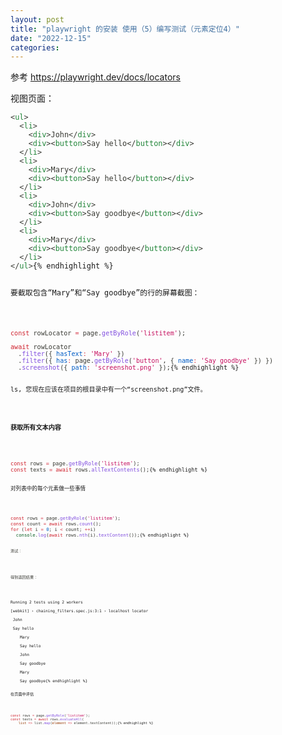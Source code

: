 ```yaml
---
layout: post
title: "playwright 的安装 使用（5）编写测试（元素定位4）"
date: "2022-12-15"
categories: 
---
```

<p>参考 <a href="https://playwright.dev/docs/locators">https://playwright.dev/docs/locators</a></p>

<p>视图页面：</p>

<pre>
<code><span style="color:#393a34"><span style="color:#393a34">&lt;</span><span style="color:#22863a">ul</span><span style="color:#393a34">&gt;</span>
</span><span style="color:#393a34">  <span style="color:#393a34">&lt;</span><span style="color:#22863a">li</span><span style="color:#393a34">&gt;</span>
</span><span style="color:#393a34">    <span style="color:#393a34">&lt;</span><span style="color:#22863a">div</span><span style="color:#393a34">&gt;</span>John<span style="color:#393a34">&lt;/</span><span style="color:#22863a">div</span><span style="color:#393a34">&gt;</span>
</span><span style="color:#393a34">    <span style="color:#393a34">&lt;</span><span style="color:#22863a">div</span><span style="color:#393a34">&gt;</span><span style="color:#393a34">&lt;</span><span style="color:#22863a">button</span><span style="color:#393a34">&gt;</span>Say hello<span style="color:#393a34">&lt;/</span><span style="color:#22863a">button</span><span style="color:#393a34">&gt;</span><span style="color:#393a34">&lt;/</span><span style="color:#22863a">div</span><span style="color:#393a34">&gt;</span>
</span><span style="color:#393a34">  <span style="color:#393a34">&lt;/</span><span style="color:#22863a">li</span><span style="color:#393a34">&gt;</span>
</span><span style="color:#393a34">  <span style="color:#393a34">&lt;</span><span style="color:#22863a">li</span><span style="color:#393a34">&gt;</span>
</span><span style="color:#393a34">    <span style="color:#393a34">&lt;</span><span style="color:#22863a">div</span><span style="color:#393a34">&gt;</span>Mary<span style="color:#393a34">&lt;/</span><span style="color:#22863a">div</span><span style="color:#393a34">&gt;</span>
</span><span style="color:#393a34">    <span style="color:#393a34">&lt;</span><span style="color:#22863a">div</span><span style="color:#393a34">&gt;</span><span style="color:#393a34">&lt;</span><span style="color:#22863a">button</span><span style="color:#393a34">&gt;</span>Say hello<span style="color:#393a34">&lt;/</span><span style="color:#22863a">button</span><span style="color:#393a34">&gt;</span><span style="color:#393a34">&lt;/</span><span style="color:#22863a">div</span><span style="color:#393a34">&gt;</span>
</span><span style="color:#393a34">  <span style="color:#393a34">&lt;/</span><span style="color:#22863a">li</span><span style="color:#393a34">&gt;</span>
</span><span style="color:#393a34">  <span style="color:#393a34">&lt;</span><span style="color:#22863a">li</span><span style="color:#393a34">&gt;</span>
</span><span style="color:#393a34">    <span style="color:#393a34">&lt;</span><span style="color:#22863a">div</span><span style="color:#393a34">&gt;</span>John<span style="color:#393a34">&lt;/</span><span style="color:#22863a">div</span><span style="color:#393a34">&gt;</span>
</span><span style="color:#393a34">    <span style="color:#393a34">&lt;</span><span style="color:#22863a">div</span><span style="color:#393a34">&gt;</span><span style="color:#393a34">&lt;</span><span style="color:#22863a">button</span><span style="color:#393a34">&gt;</span>Say goodbye<span style="color:#393a34">&lt;/</span><span style="color:#22863a">button</span><span style="color:#393a34">&gt;</span><span style="color:#393a34">&lt;/</span><span style="color:#22863a">div</span><span style="color:#393a34">&gt;</span>
</span><span style="color:#393a34">  <span style="color:#393a34">&lt;/</span><span style="color:#22863a">li</span><span style="color:#393a34">&gt;</span>
</span><span style="color:#393a34">  <span style="color:#393a34">&lt;</span><span style="color:#22863a">li</span><span style="color:#393a34">&gt;</span>
</span><span style="color:#393a34">    <span style="color:#393a34">&lt;</span><span style="color:#22863a">div</span><span style="color:#393a34">&gt;</span>Mary<span style="color:#393a34">&lt;/</span><span style="color:#22863a">div</span><span style="color:#393a34">&gt;</span>
</span><span style="color:#393a34">    <span style="color:#393a34">&lt;</span><span style="color:#22863a">div</span><span style="color:#393a34">&gt;</span><span style="color:#393a34">&lt;</span><span style="color:#22863a">button</span><span style="color:#393a34">&gt;</span>Say goodbye<span style="color:#393a34">&lt;/</span><span style="color:#22863a">button</span><span style="color:#393a34">&gt;</span><span style="color:#393a34">&lt;/</span><span style="color:#22863a">div</span><span style="color:#393a34">&gt;</span>
</span><span style="color:#393a34">  <span style="color:#393a34">&lt;/</span><span style="color:#22863a">li</span><span style="color:#393a34">&gt;</span>
</span><span style="color:#393a34"><span style="color:#393a34">&lt;/</span><span style="color:#22863a">ul</span><span style="color:#393a34">&gt;</span></span>{% endhighlight %}

<p>要截取包含&ldquo;Mary&rdquo;和&ldquo;Say goodbye&rdquo;的行的屏幕截图：</p>

<pre>
<code><span style="color:#393a34"><span style="color:#cf222e">const</span> rowLocator <span style="color:#d73a49">=</span> page<span style="color:#393a34">.</span><span style="color:#8250df">getByRole</span><span style="color:#393a34">(</span><span style="color:#c6105f">&#39;listitem&#39;</span><span style="color:#393a34">)</span><span style="color:#393a34">;</span>
</span>
<span style="color:#393a34"><span style="color:#cf222e">await</span> rowLocator
</span><span style="color:#393a34">  <span style="color:#393a34">.</span><span style="color:#8250df">filter</span><span style="color:#393a34">(</span><span style="color:#393a34">{</span> <span style="color:#005cc5">hasText</span><span style="color:#d73a49">:</span> <span style="color:#c6105f">&#39;Mary&#39;</span> <span style="color:#393a34">}</span><span style="color:#393a34">)</span>
</span><span style="color:#393a34">  <span style="color:#393a34">.</span><span style="color:#8250df">filter</span><span style="color:#393a34">(</span><span style="color:#393a34">{</span> <span style="color:#005cc5">has</span><span style="color:#d73a49">:</span> page<span style="color:#393a34">.</span><span style="color:#8250df">getByRole</span><span style="color:#393a34">(</span><span style="color:#c6105f">&#39;button&#39;</span><span style="color:#393a34">,</span> <span style="color:#393a34">{</span> <span style="color:#005cc5">name</span><span style="color:#d73a49">:</span> <span style="color:#c6105f">&#39;Say goodbye&#39;</span> <span style="color:#393a34">}</span><span style="color:#393a34">)</span> <span style="color:#393a34">}</span><span style="color:#393a34">)</span>
</span><span style="color:#393a34">  <span style="color:#393a34">.</span><span style="color:#8250df">screenshot</span><span style="color:#393a34">(</span><span style="color:#393a34">{</span> <span style="color:#005cc5">path</span><span style="color:#d73a49">:</span> <span style="color:#c6105f">&#39;screenshot.png&#39;</span> <span style="color:#393a34">}</span><span style="color:#393a34">)</span><span style="color:#393a34">;</span></span>{% endhighlight %}

<p>ls, 您现在应该在项目的根目录中有一个&ldquo;screenshot.png&rdquo;文件。</p>

<h4>获取所有文本内容</h4>

<pre>
<code><span style="color:#393a34"><span style="color:#cf222e">const</span> rows <span style="color:#d73a49">=</span> page<span style="color:#393a34">.</span><span style="color:#8250df">getByRole</span><span style="color:#393a34">(</span><span style="color:#c6105f">&#39;listitem&#39;</span><span style="color:#393a34">)</span><span style="color:#393a34">;</span>
</span><span style="color:#393a34"><span style="color:#cf222e">const</span> texts <span style="color:#d73a49">=</span> <span style="color:#cf222e">await</span> rows<span style="color:#393a34">.</span><span style="color:#8250df">allTextContents</span><span style="color:#393a34">(</span><span style="color:#393a34">)</span><span style="color:#393a34">;</span></span>{% endhighlight %}

<p>对列表中的每个元素做一些事情</p>

<pre>
<code><span style="color:#393a34"><span style="color:#cf222e">const</span> rows <span style="color:#d73a49">=</span> page<span style="color:#393a34">.</span><span style="color:#8250df">getByRole</span><span style="color:#393a34">(</span><span style="color:#c6105f">&#39;listitem&#39;</span><span style="color:#393a34">)</span><span style="color:#393a34">;</span>
</span><span style="color:#393a34"><span style="color:#cf222e">const</span> count <span style="color:#d73a49">=</span> <span style="color:#cf222e">await</span> rows<span style="color:#393a34">.</span><span style="color:#8250df">count</span><span style="color:#393a34">(</span><span style="color:#393a34">)</span><span style="color:#393a34">;</span>
</span><span style="color:#393a34"><span style="color:#cf222e">for</span> <span style="color:#393a34">(</span><span style="color:#cf222e">let</span> i <span style="color:#d73a49">=</span> <span style="color:#005cc5">0</span><span style="color:#393a34">;</span> i <span style="color:#d73a49">&lt;</span> count<span style="color:#393a34">;</span> <span style="color:#d73a49">++</span>i<span style="color:#393a34">)</span>
</span><span style="color:#393a34">  <span style="color:#116329">console</span><span style="color:#393a34">.</span><span style="color:#8250df">log</span><span style="color:#393a34">(</span><span style="color:#cf222e">await</span> rows<span style="color:#393a34">.</span><span style="color:#8250df">nth</span><span style="color:#393a34">(</span>i<span style="color:#393a34">)</span><span style="color:#393a34">.</span><span style="color:#8250df">textContent</span><span style="color:#393a34">(</span><span style="color:#393a34">)</span><span style="color:#393a34">)</span><span style="color:#393a34">;</span></span>{% endhighlight %}

<p><code><span style="color:#393a34"><span style="color:#393a34">测试：</span></span></code></p>

<p><code><span style="color:#393a34"><span style="color:#393a34">得到返回结果：</span></span></code></p>

<pre>
<code>Running 2 tests using 2 workers

[webkit] &rsaquo; chaining_filters.spec.js:3:1 &rsaquo; localhost locator &nbsp; 

&nbsp;John

&nbsp;Say hello

&nbsp;&nbsp;&nbsp; Mary

&nbsp;&nbsp;&nbsp; Say hello

&nbsp;&nbsp;&nbsp; John

&nbsp;&nbsp;&nbsp; Say goodbye

&nbsp;&nbsp;&nbsp; Mary

&nbsp;&nbsp;&nbsp; Say goodbye{% endhighlight %}

<p>在页面中评估</p>

<pre>
<code><span style="color:#393a34"><span style="color:#cf222e">const</span> rows <span style="color:#d73a49">=</span> page<span style="color:#393a34">.</span><span style="color:#8250df">getByRole</span><span style="color:#393a34">(</span><span style="color:#c6105f">&#39;listitem&#39;</span><span style="color:#393a34">)</span><span style="color:#393a34">;</span>
</span><span style="color:#393a34"><span style="color:#cf222e">const</span> texts <span style="color:#d73a49">=</span> <span style="color:#cf222e">await</span> rows<span style="color:#393a34">.</span><span style="color:#8250df">evaluateAll</span><span style="color:#393a34">(</span>
</span><span style="color:#393a34">    <span style="color:#953800">list</span> <span style="color:#d73a49">=&gt;</span> list<span style="color:#393a34">.</span><span style="color:#8250df">map</span><span style="color:#393a34">(</span><span style="color:#953800">element</span> <span style="color:#d73a49">=&gt;</span> element<span style="color:#393a34">.</span>textContent<span style="color:#393a34">)</span><span style="color:#393a34">)</span><span style="color:#393a34">;</span></span>{% endhighlight %}


